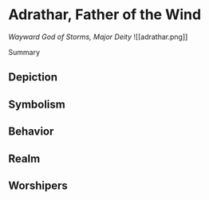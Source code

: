 # Adrathar, Father of the Wind
*Wayward God of Storms, Major Deity*
![[adrathar.png]]

Summary

## Depiction

## Symbolism

## Behavior

## Realm

## Worshipers